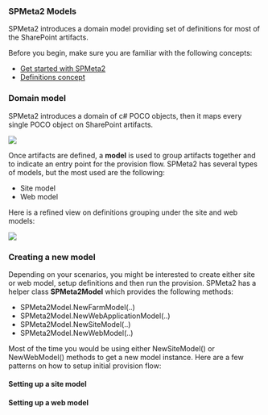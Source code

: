 ﻿---
Title: Models
FileName: models.html
---
### SPMeta2 Models

SPMeta2 introduces a domain model providing set of definitions for most of the SharePoint artifacts.

Before you begin, make sure you are familiar with the following concepts:

* [Get started with SPMeta2](/spmeta2/getting-started)
* [Definitions concept](/spmeta2/reference/definitions)

### Domain model

SPMeta2 introduces a domain of c# POCO objects, then it maps every single POCO object on SharePoint artifacts.

<img src='http://g.gravizo.com/g? digraph G { rankdir="LR";"Web definition" -> "SPMeta2";"Field definition" -> "SPMeta2"; "Content type definition" -> "SPMeta2";  
   "List definition" -> "SPMeta2"; "List view definition" -> "SPMeta2";  
   "Web part page definition" -> "SPMeta2"; "Web part definition" -> "SPMeta2"; 
   "... other definitions ..." -> "SPMeta2";  "SPMeta2" -> SharePoint;  } '></img>

Once artifacts are defined, a **model** is used to group artifacts together and to indicate an entry point for the provision flow.
SPMeta2 has several types of models, but the most used are the following:

* Site model
* Web model

Here is a refined view on definitions grouping under the site and web models:

<img src='http://g.gravizo.com/g?
 digraph G {
   rankdir="LR";
   "SPMeta2" -> SharePoint;   
   "Site model" -> "SPMeta2";
   "Web model" -> "SPMeta2";
   "Field definition"  -> "Site model";  
   "Content type definition" -> "Site model";  
   "User Custom Action" -> "Site model";  
   "List definition" -> "Web model";  
   "List view definition" -> "Web model";  
   "Web partpage" -> "Web model"; }' ></img>

### Creating a new model
Depending on your scenarios, you might be interested to create either site or web model, setup definitions and then run the provision.
SPMeta2 has a helper class **SPMeta2Model** which provides the following methods:

* SPMeta2Model.NewFarmModel(..)
* SPMeta2Model.NewWebApplicationModel(..)
* SPMeta2Model.NewSiteModel(..)
* SPMeta2Model.NewWebModel(..)

Most of the time you would be using either NewSiteModel() or NewWebModel() methods to get a new model instance.
Here are a few patterns on how to setup initial provision flow:

#### Setting up a site model

<a href="_samples/Models-SettingUpSiteModels.sample-ref"></a>

#### Setting up a web model
<a href="_samples/Models-SettingUpWebModels.sample-ref"></a>